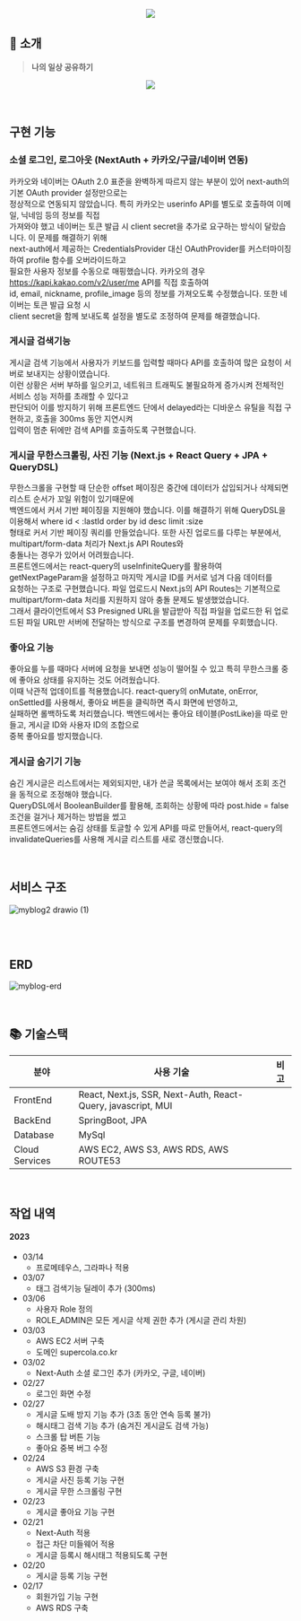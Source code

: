 <p align="center">
  <img src="https://user-images.githubusercontent.com/62537935/226505111-bbbe363f-7183-43b8-81d9-040d53a4dd68.png">
</p>

## 🔖 소개
> **나의 일상 공유하기**
> 
<p align="center">
  <img src="https://user-images.githubusercontent.com/62537935/226513661-830146e7-7e65-433f-b6ce-e95767e8a043.gif">
</p>

<br>

## 구현 기능

### 소셜 로그인, 로그아웃 (NextAuth + 카카오/구글/네이버 연동)
카카오와 네이버는 OAuth 2.0 표준을 완벽하게 따르지 않는 부분이 있어 next-auth의 기본 OAuth provider 설정만으로는  
정상적으로 연동되지 않았습니다. 특히 카카오는 userinfo API를 별도로 호출하여 이메일, 닉네임 등의 정보를 직접  
가져와야 했고 네이버는 토큰 발급 시 client secret을 추가로 요구하는 방식이 달랐습니다. 이 문제를 해결하기 위해  
next-auth에서 제공하는 CredentialsProvider 대신 OAuthProvider를 커스터마이징하여 profile 함수를 오버라이드하고  
필요한 사용자 정보를 수동으로 매핑했습니다. 카카오의 경우 https://kapi.kakao.com/v2/user/me API를 직접 호출하여  
id, email, nickname, profile_image 등의 정보를 가져오도록 수정했습니다. 또한 네이버는 토큰 발급 요청 시  
client secret을 함께 보내도록 설정을 별도로 조정하여 문제를 해결했습니다.

### 게시글 검색기능
게시글 검색 기능에서 사용자가 키보드를 입력할 때마다 API를 호출하여 많은 요청이 서버로 보내지는 상황이였습니다.  
이런 상황은 서버 부하를 일으키고, 네트워크 트래픽도 불필요하게 증가시켜 전체적인 서비스 성능 저하를 초래할 수 있다고  
판단되어 이를 방지하기 위해 프론트엔드 단에서 delayed라는 디바운스 유틸을 직접 구현하고, 호출을 300ms 동안 지연시켜  
입력이 멈춘 뒤에만 검색 API를 호출하도록 구현했습니다.

### 게시글 무한스크롤링, 사진 기능 (Next.js + React Query + JPA + QueryDSL)
무한스크롤을 구현할 때 단순한 offset 페이징은 중간에 데이터가 삽입되거나 삭제되면 리스트 순서가 꼬일 위험이 있기때문에  
백엔드에서 커서 기반 페이징을 지원해야 했습니다. 이를 해결하기 위해 QueryDSL을 이용해서 where id < :lastId order by id desc limit :size  
형태로 커서 기반 페이징 쿼리를 만들었습니다. 또한 사진 업로드를 다루는 부분에서, multipart/form-data 처리가 Next.js API Routes와  
충돌나는 경우가 있어서 어려웠습니다.  
프론트엔드에서는 react-query의 useInfiniteQuery를 활용하여 getNextPageParam을 설정하고 마지막 게시글 ID를 커서로 넘겨 다음 데이터를  
요청하는 구조로 구현했습니다. 파일 업로드시 Next.js의 API Routes는 기본적으로 multipart/form-data 처리를 지원하지 않아 충돌 문제도 발생했었습니다.  
그래서 클라이언트에서 S3 Presigned URL을 발급받아 직접 파일을 업로드한 뒤 업로드된 파일 URL만 서버에 전달하는 방식으로 구조를 변경하여 문제를 우회했습니다.

### 좋아요 기능
좋아요를 누를 때마다 서버에 요청을 보내면 성능이 떨어질 수 있고 특히 무한스크롤 중에 좋아요 상태를 유지하는 것도 어려웠습니다.  
이때 낙관적 업데이트를 적용했습니다. react-query의 onMutate, onError, onSettled를 사용해서, 좋아요 버튼을 클릭하면 즉시 화면에 반영하고,  
실패하면 롤백하도록 처리했습니다. 백엔드에서는 좋아요 테이블(PostLike)을 따로 만들고, 게시글 ID와 사용자 ID의 조합으로  
중복 좋아요를 방지했습니다.

### 게시글 숨기기 기능
숨긴 게시글은 리스트에서는 제외되지만, 내가 쓴글 목록에서는 보여야 해서 조회 조건을 동적으로 조정해야 했습니다.  
QueryDSL에서 BooleanBuilder를 활용해, 조회하는 상황에 따라 post.hide = false 조건을 걸거나 제거하는 방법을 썼고  
프론트엔드에서는 숨김 상태를 토글할 수 있게 API를 따로 만들어서, react-query의 invalidateQueries를 사용해 게시글 리스트를 새로 갱신했습니다.

<br>

## 서비스 구조
![myblog2 drawio (1)](https://github.com/user-attachments/assets/1d50a3cf-a399-4caa-b156-34077fd86e99)

<br>

<br>

## ERD
![myblog-erd](https://github.com/user-attachments/assets/86fd3415-0b4d-4ec2-93c6-99d782a80536)

<br>

## 📚 기술스택

| 분야           | 사용 기술                                      | 비고 |
| -------------- |--------------------------------------------| ---- |
| FrontEnd       | React, Next.js, SSR, Next-Auth, React-Query, javascript, MUI |
| BackEnd        | SpringBoot, JPA                                    |
| Database       | MySql                                      |
| Cloud Services | AWS EC2, AWS S3, AWS RDS, AWS ROUTE53                            |

<br>

## 작업 내역
#### 2023
* 03/14
  * 프로메테우스, 그라파나 적용
* 03/07
  * 태그 검색기능 딜레이 추가 (300ms)
* 03/06
  * 사용자 Role 정의
  * ROLE_ADMIN은 모든 게시글 삭제 권한 추가 (게시글 관리 차원)
* 03/03
  * AWS EC2 서버 구축
  * 도메인 supercola.co.kr
* 03/02
  * Next-Auth 소셜 로그인 추가 (카카오, 구글, 네이버)
* 02/27
  * 로그인 화면 수정
* 02/27
  * 게시글 도배 방지 기능 추가 (3초 동안 연속 등록 불가)
  * 해시태그 검색 기능 추가 (숨겨진 게시글도 검색 가능)
  * 스크롤 탑 버튼 기능
  * 좋아요 중복 버그 수정
* 02/24
  * AWS S3 환경 구축
  * 게시글 사진 등록 기능 구현
  * 게시글 무한 스크롤링 구현
* 02/23
  * 게시글 좋아요 기능 구현
* 02/21
  * Next-Auth 적용
  * 접근 차단 미들웨어 적용
  * 게시글 등록시 해시태그 적용되도록 구현
* 02/20
  * 게시글 등록 기능 구현
* 02/17
  * 회원가입 기능 구현
  * AWS RDS 구축
